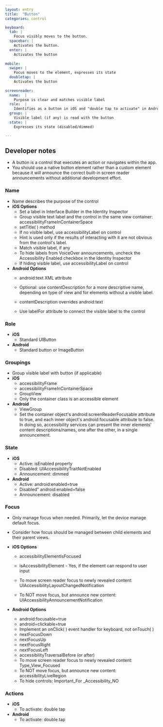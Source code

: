 ```yaml
---
layout: entry
title:  "Button"
categories: control

keyboard:
  tab: |
    Focus visibly moves to the button.
  spacebar: |
    Activates the button.
  enter: |
    Activates the button
          
mobile:
  swipe: |
    Focus moves to the element, expresses its state
  doubletap: |
    Activates the button
    
screenreader: 
  name:  |
    Purpose is clear and matches visible label
  role:  |
    Identifies as a button in iOS and "double tap to activate" in Android
  group: |
    Visible label (if any) is read with the button
  state: |
    Expresses its state (disabled/dimmed)

---
```



## Developer notes
-   A button is a control that executes an action or navigates within the app.
-   You should use a native button element rather than a custom element because it will announce the correct built-in screen reader announcements without additional development effort.

### Name

-   Name describes the purpose of the control
-   **iOS Options**
    -   Set a label in Interface Builder in the Identity Inspector
    -   Group visible text label and the control in the same view container: accessibilityFrameInContainerSpace
    -   setTitle( ) method
    -   If no visible label, use accessibilityLabel on control
    -   Hint is used only if the results of interacting with it are not obvious from the control's label.
    -   Match visible label, if any
    -   To hide labels from VoiceOver announcements, uncheck the Accessibility Enabled checkbox in the Identity Inspector
    -   If hiding visible label, use accessibilityLabel on control
-   **Android Options**  
    -   android:text XML attribute
    -   Optional: use contentDescription for a more descriptive name, depending on type of view and for elements without a visible label.
    -   contentDescription overrides android:text  
        
    -   Use labelFor attribute to connect the visible label to the control  
        

### Role

-   **iOS**
    -   Standard UIButton
-   **Android**
    -   Standard button or ImageButton  
        

### Groupings

-   Group visible label with button (if applicable)
-   **iOS**
    -   accessibilityFrame
    -   accessibilityFrameInContainerSpace
    -   GroupView
    -   Only the container class is an accessible element
-   **Android**
    -   ViewGroup
    -   Set the container object's android:screenReaderFocusable attribute to true, and each inner object's android:focusable attribute to false. In doing so, accessibility services can present the inner elements' content descriptions/names, one after the other, in a single announcement.

### State

-   **iOS**
    -   Active: isEnabled property
    -   Disabled: UIAccessibilityTraitNotEnabled
    -   Announcement: dimmed
-   **Android**
    -   Active: android:enabled=true
    -   Disabled" android:enabled=false
    -   Announcement: disabled

### Focus

-   Only manage focus when needed. Primarily, let the device manage default focus.  
    
-   Consider how focus should be managed between child elements and their parent views.
-   **iOS Options**
    -   accessibilityElementIsFocused  
        
    -   isAccessibilityElement - Yes, if the element can respond to user input
    -   To move screen reader focus to newly revealed content: UIAccessibilityLayoutChangedNotification
    -   To NOT move focus, but announce new content: UIAccessibilityAnnouncementNotification
-   **Android Options**
    -   android:focusable=true
    -   android=clickable=true
    -   Implement an onClick( ) event handler for keyboard, not onTouch( )
    -   nextFocusDown
    -   nextFocusUp
    -   nextFocusRight
    -   nextFocusLeft
    -   accessibilityTraversalBefore (or after)
    -   To move screen reader focus to newly revealed content: Type_View_Focused
    -   To NOT move focus, but announce new content: accessibilityLiveRegion
    -   To hide controls: Important_For _Accessibility_NO

### Actions

-   **iOS**
    -   To activate: double tap
-   **Android**
    -   To activate: double tap

